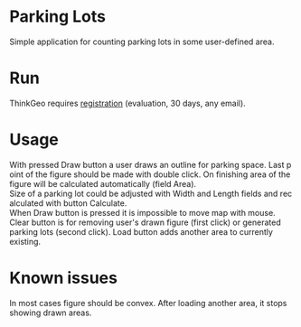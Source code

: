 ﻿# Parking Lots
Simple application for counting parking lots in some user-defined area.
# Run
ThinkGeo requires [registration](https://helpdesk.thinkgeo.com/register) (evaluation, 30 days, any email).
# Usage
With pressed Draw button a user draws an outline for parking space. Last point of the figure should be made with double click. On finishing area of the figure will be calculated automatically (field Area).
Size of a parking lot could be adjusted with Width and Length fields and recalculated with button Calculate.
When Draw button is pressed it is impossible to move map with mouse.
Clear button is for removing user's drawn figure (first click) or generated parking lots (second click).
Load button adds another area to currently existing.
# Known issues
In most cases figure should be convex.
After loading another area, it stops showing drawn areas.
